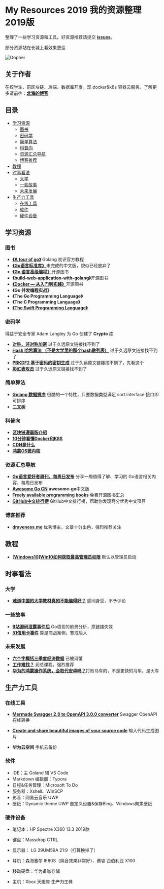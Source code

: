 # My Resources 2019 我的资源整理2019版

整理了一些学习资源和工具。好资源推荐请提交 [**issues**](https://github.com/wingsxdu/MyResources/issues)。

部分资源站在长城上看效果更佳

![Gopher](https://github.com/wingsxdu/MyResources/raw/master/img/COMING_SOON_GOPHER.png)

## 关于作者

在校学生，前区块链、后端、数据库开发，现 docker&k8s 容器云服务。了解更多请前往：[**北海的博客**](https://www.wingsxdu.com/)



## 目录

* [学习资源](#学习资源)
  * [图书](#图书)
  * [密码学](#密码学)
  * [简单算法](#简单算法)
  * [科普向](#科普向)
  * [资源汇总导航](#资源汇总导航)
  * [博客推荐](#博客推荐)
* [教程](#教程)
* [时事看法](#时事看法)
  * [大学](#大学)
  * [一些故事](#一些故事)
  * [未来发展](#未来发展)
* [生产力工具](#生产力工具)
  * [在线工具](#在线工具)
  * [软件](#软件)
  * [硬件设备](#硬件设备)



## 学习资源

### 图书

- [**《A tour of go》**](https://tour.go-zh.org/welcome/1) Golang 初识官方教程
- [**《Go语言标准库》**](https://books.studygolang.com/The-Golang-Standard-Library-by-Example/)未完成的中文版，貌似已经放弃了
- [**《Go 语言高级编程》**](https://chai2010.cn/advanced-go-programming-book)开源图书
- [**《build-web-application-with-golang》**](https://github.com/astaxie/build-web-application-with-golang)开源图书
- [**《Docker — 从入门到实践》**]( https://yeasy.gitbooks.io/docker_practice/ )开源图书
- **《Go 并发编程实战》**
- **《The Go Programming Language》**
- **《The C Programming Language》**
- [**《The Swift Programming Language》**](https://github.com/SwiftGGTeam/the-swift-programming-language-in-chinese)

### 密码学

得益于安全专家 Adam Langley 为 Go 创建了 **Crypto** 库

- [**对称、非对称加密**]()	过于久远原文链接找不到了
- [**Hash 哈希算法 （不是大学里的那个hash散列表）**]()	过于久远原文链接找不到了
- [**PBKDF2 基于密码的密钥生成**](https://blog.csdn.net/xy010902100449/article/details/52078767)	过于久远原文链接找不到了，先看这个
- [**彩虹表攻击**]()	过于久远原文链接找不到了


### 简单算法

- [**Golang 数据排序**](https://www.jianshu.com/p/1f42f2ba6c0d)	 很酷的一个特性，只要数据类型满足 sort.Interface 接口即可排序
- [**二叉树**](https://blog.csdn.net/weixin_38075257/article/details/87949296)	


### 科普向

- [**区块链漫画版介绍**]( https://blog.csdn.net/aa867734398/article/details/81591127 )
- [**10分钟看懂Docker和K8S**](https://www.jianshu.com/p/f1f94c6968f5)
- [**CDN是什么**](https://www.jianshu.com/p/57433bc34659)
- [**鸿蒙OS微内核**](https://blog.csdn.net/BEYONDMA/article/details/101915785)


### 资源汇总导航

- [**Go语言爱好者周刊，每周日发布**](https://github.com/polaris1119/golangweekly) 	分享一周值得了解、学习的 Go语言相关内容，每周日发布 
- [**Awesome Go CN**](https://github.com/yinggaozhen/awesome-go-cn) 	 **awesome-go**中文版
- [**Freely available programming books**](https://github.com/EbookFoundation/free-programming-books)	免费开源图书汇总
- [**GitHub中文排行榜**](https://github.com/kon9chunkit/GitHub-Chinese-Top-Charts)	 GitHub中文排行榜，帮助你发现高分优秀中文项目

### 博客推荐
- [**draveness.me**](https://draveness.me/)	 优秀博主，文章十分出色，强烈推荐关注



## 教程

- [**[Windows10]Win10如何获取最高管理员权限**](https://blog.csdn.net/yanhanhui1/article/details/82746357)	 默认以管理员启动



## 时事看法

### 大学

- [**难道中国的大学教材真的不能编得好？**](https://www.zhihu.com/question/46885293?sort=created)	感同身受，不予评论

### 一些故事

- [**B站源码泄露事件后**](https://studygolang.com/articles/19964)	Go语言的前景分析，原链接失效
- [**51信用卡事件**](https://weibointl.api.weibo.cn/share/98444807.html?weibo_id=4429906211443523
  )	算是商战案例，警戒后人


### 未来发展

- [**六个字概括三季度经济数据**]()	已被河蟹
- [**工作难找？**](https://mp.weixin.qq.com/s/r_OQrhj236aqXUNZRGXY9w)	润总课程，强烈推荐
- [**华为的鸿蒙操作系统，会取代安卓吗？**](https://mp.weixin.qq.com/s/qWotV25jJX23n9vWPXlsoQ)打败马车的，不是更快的马车，是火车




## 生产力工具

### 在线工具

- [**Mermade Swagger 2.0 to OpenAPI 3.0.0 converter**](https://mermade.org.uk/openapi-converter)	Swagger OpenAPI 在线转换
- [**Create and share beautiful images of your source code**](https://carbon.now.sh/)	输入代码生成图片

- **华为云空间**		手机云备份


### 软件

- IDE：主 Goland 辅 VS Code
- Markdown 编辑器：Typora 
- 日程&任务管理：Microsoft To Do
- 服务器：Xshell、WinSCP
- 影音：网易云音乐 UWP
- 壁纸：Dynamic theme UWP		自定义设置&保存Bing、Windows聚焦壁纸


### 硬件设备

- 笔记本：HP Spectre X360 13.3 2019款

- 键盘：Massdrop CTRL

- 显示器： LG 29UM59A 21:9（打算换掉了） 

- 耳机：森海塞尔 IE80S（隔音效果非常好）、赛睿 西伯利亚 X100

- 移动硬盘：华为备咖存储 

- 主机：Xbox 天蝎座 	~~生产力工具~~


